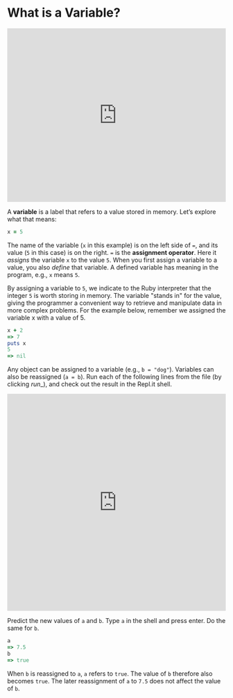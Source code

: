 # What is a Variable?

<iframe src="https://player.vimeo.com/video/181828680?rel=0&autoplay=1" width="100%" height="400px" frameborder="0" webkitallowfullscreen="" mozallowfullscreen="" allowfullscreen="" style="line-height: 1.6em;" rel="line-height: 1.6em;"></iframe>

A **variable** is a label that refers to a value stored in memory. Let’s explore
what that means:

```ruby
x = 5
```

The name of the variable (`x` in this example) is on the left side of `=`, and
its value (`5` in this case) is on the right. `=` is the **assignment
operator**. Here it _assigns_ the variable `x` to the value `5`. When you first
assign a variable to a value, you also _define_ that variable. A defined
variable has meaning in the program, e.g., `x` means `5`.

By assigning a variable to `5`, we indicate to the Ruby interpreter that the
integer `5` is worth storing in memory. The variable "stands in" for the value,
giving the programmer a convenient way to retrieve and manipulate data in more
complex problems. For the example below, remember we assigned the variable x
with a value of 5.

```ruby
x + 2
=> 7
puts x
5
=> nil
```

Any object can be assigned to a variable (e.g., `b = "dog"`). Variables can also
be reassigned (`a = b`). Run each of the following lines from the file (by
clicking _run__), and check out the result in the Repl.it shell.

<iframe frameborder="0" width="100%" height="500px" src="https://repl.it/@AppAcademy/GhostwhiteHollowPigeon?lite=true"></iframe>

Predict the new values of `a` and `b`. Type `a` in the shell and press enter. Do
the same for `b`.

```ruby
a
=> 7.5
b
=> true
```

When `b` is reassigned to `a`, `a` refers to `true`. The value of `b` therefore
also becomes `true`. The later reassignment of `a` to `7.5` does not affect the
value of `b`.
